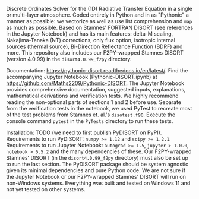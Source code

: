 Discrete Ordinates Solver for the (1D) Radiative Transfer Equation in a single or multi-layer atmosphere.
Coded entirely in Python and in as "Pythonic" a manner as possible: we vectorize as well as use list comprehension and `map` as much as possible. 
Based on Stamnes' FORTRAN DISORT (see references in the Jupyter Notebook) and has its main features: 
delta-M scaling, Nakajima-Tanaka (NT) corrections, only flux option, isotropic internal sources (thermal source),
Bi-Direction Reflectance Function (BDRF) and more.
This repository also includes our F2PY-wrapped Stamnes DISORT (version 4.0.99) in the `disort4.0.99_f2py` directory.

Documentation: https://pythonic-disort.readthedocs.io/en/latest/.
Find the accompanying Jupyter Notebook (Pythonic-DISORT.ipynb) at https://github.com/Maths2209/Pythonic-DISORT.
The Jupyter Notebook provides comprehensive documentation, suggested inputs, explanations, 
mathematical derivations and verification tests.
We highly recommend reading the non-optional parts of sections 1 and 2 before use.
Separate from the verification tests in the notebook, we used PyTest to recreate most of the test problems from Stamnes et. al.'s `disotest.f90`.
Execute the console command `pytest` in the `PyTests` directory to run these tests.

Installation: TODO (we need to first publish PyDISORT on PyPI).
Requirements to run PyDISORT: `numpy >= 1.12` and `scipy >= 1.2.1`.
Requirements to run Jupyter Notebook:  `autograd >= 1.5`, `jupyter > 1.0.0`, `notebook > 6.5.2` and the many dependencies of these.
Our F2PY-wrapped Stamnes' DISORT (in the `disort4.0.99_f2py` directory) must also be set up to run the last section.
The PyDISORT package should be system agnostic given its minimal dependencies and pure Python code.
We are not sure if the Jupyter Notebook or our F2PY-wrapped Stamnes' DISORT will run on non-Windows systems.
Everything was built and tested on Windows 11 and not yet tested on other systems.

